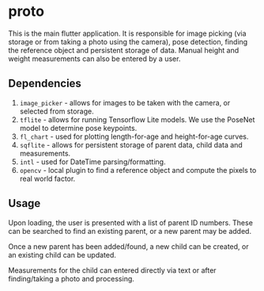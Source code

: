 # proto

This is the main flutter application. It is responsible for image picking (via storage or from taking a photo using the camera), pose detection, finding the reference object and persistent storage of data. Manual height and weight measurements can also be entered by a user.

## Dependencies

1. `image_picker` - allows for images to be taken with the camera, or selected from storage.
2. `tflite` - allows for running Tensorflow Lite models. We use the PoseNet model to determine pose keypoints.
3. `fl_chart` - used for plotting length-for-age and height-for-age curves.
4. `sqflite` - allows for persistent storage of parent data, child data and measurements.
5. `intl` - used for DateTime parsing/formatting.
6. `opencv` - local plugin to find a reference object and compute the pixels to real world factor.

## Usage

Upon loading, the user is presented with a list of parent ID numbers. These can be searched to find an existing parent, or a new parent may be added.

Once a new parent has been added/found, a new child can be created, or an existing child can be updated.

Measurements for the child can entered directly via text or after finding/taking a photo and processing.
